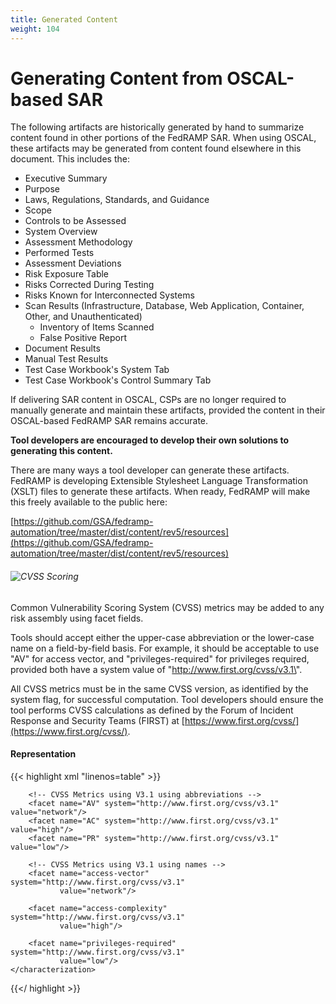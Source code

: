 ```yaml
---
title: Generated Content
weight: 104
---
```

# Generating Content from OSCAL-based SAR

The following artifacts are historically generated by hand to summarize
content found in other portions of the FedRAMP SAR. When using OSCAL,
these artifacts may be generated from content found elsewhere in this
document. This includes the:

-   Executive Summary
-   Purpose
-   Laws, Regulations, Standards, and Guidance
-   Scope
-   Controls to be Assessed
-   System Overview
-   Assessment Methodology
-   Performed Tests
-   Assessment Deviations
-   Risk Exposure Table
-   Risks Corrected During Testing
-   Risks Known for Interconnected Systems
-   Scan Results (Infrastructure, Database, Web Application, Container, Other, and Unauthenticated)
    -   Inventory of Items Scanned
    -   False Positive Report
-   Document Results
-   Manual Test Results
-   Test Case Workbook\'s System Tab
-   Test Case Workbook\'s Control Summary Tab

If delivering SAR content in OSCAL, CSPs are no longer required to manually generate and maintain these artifacts, provided the content in their OSCAL-based FedRAMP SAR remains accurate.

**Tool developers are encouraged to develop their own solutions to generating this content.**

There are many ways a tool developer can generate these artifacts. FedRAMP is developing Extensible Stylesheet Language Transformation
(XSLT) files to generate these artifacts. When ready, FedRAMP will make this freely available to the public here:

[https://github.com/GSA/fedramp-automation/tree/master/dist/content/rev5/resources](https://github.com/GSA/fedramp-automation/tree/master/dist/content/rev5/resources)

###### ![CVSS Scoring](/img/sar-figure-cvss.png)

Common Vulnerability Scoring System (CVSS) metrics may be added to any risk assembly using facet fields.

Tools should accept either the upper-case abbreviation or the lower-case name on a field-by-field basis. For example, it should be acceptable to use \"AV\" for access vector, and \"privileges-required\" for privileges required, provided both have a system value of \"http://www.first.org/cvss/v3.1\".

All CVSS metrics must be in the same CVSS version, as identified by the system flag, for successful computation. Tool developers should ensure the tool performs CVSS calculations as defined by the Forum of Incident Response and Security Teams (FIRST) at [https://www.first.org/cvss/](https://www.first.org/cvss/).

#### Representation
{{< highlight xml "linenos=table" >}}
<risk id="risk-3-1">
    <!-- title, description, statement, status -->
    <characterization>
        <origin>
            <actor type="party" 
                   actor-uuid="9d194268-a9d1-4c38-839f-9c4aa57bf71e" />
        </origin>
        
        <!-- CVSS Metrics using V3.1 using abbreviations -->
        <facet name="AV" system="http://www.first.org/cvss/v3.1" value="network"/>
        <facet name="AC" system="http://www.first.org/cvss/v3.1" value="high"/>
        <facet name="PR" system="http://www.first.org/cvss/v3.1" value="low"/>
        
        <!-- CVSS Metrics using V3.1 using names -->
        <facet name="access-vector" system="http://www.first.org/cvss/v3.1" 
               value="network"/>
        
        <facet name="access-complexity" system="http://www.first.org/cvss/v3.1" 
               value="high"/>
        
        <facet name="privileges-required" system="http://www.first.org/cvss/v3.1" 
               value="low"/>
    </characterization>
</risk>

{{</ highlight >}}
